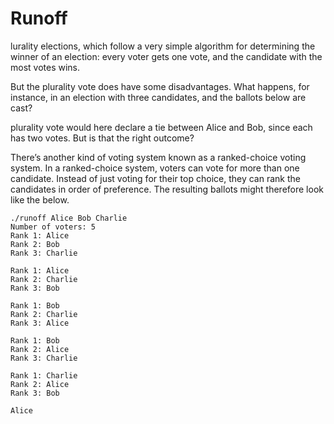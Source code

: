 # Runoff

lurality elections, which follow a very simple algorithm for determining the winner of an election: every voter gets one vote, and the candidate with the most votes wins.

But the plurality vote does have some disadvantages. What happens, for instance, in an election with three candidates, and the ballots below are cast?

plurality vote would here declare a tie between Alice and Bob, since each has two votes. But is that the right outcome?

There’s another kind of voting system known as a ranked-choice voting system. In a ranked-choice system, voters can vote for more than one candidate. Instead of just voting for their top choice, they can rank the candidates in order of preference. The resulting ballots might therefore look like the below.

```
./runoff Alice Bob Charlie
Number of voters: 5
Rank 1: Alice
Rank 2: Bob
Rank 3: Charlie

Rank 1: Alice
Rank 2: Charlie
Rank 3: Bob

Rank 1: Bob
Rank 2: Charlie
Rank 3: Alice

Rank 1: Bob
Rank 2: Alice
Rank 3: Charlie

Rank 1: Charlie
Rank 2: Alice
Rank 3: Bob

Alice
```